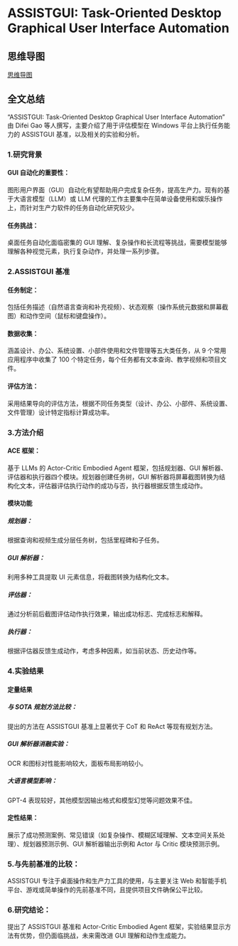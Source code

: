 # ASSISTGUI: Task-Oriented Desktop Graphical User Interface Automation

## 思维导图
[思维导图](/imgs/ASSISTGUI-Task-Oriented-Desktop-Graphical-User-Interface-Automation.jpg)

## 全文总结
“ASSISTGUI: Task-Oriented Desktop Graphical User Interface Automation” 由 Difei Gao 等人撰写，主要介绍了用于评估模型在 Windows 平台上执行任务能力的 ASSISTGUI 基准，以及相关的实验和分析。
### 1.研究背景
#### GUI 自动化的重要性：
图形用户界面（GUI）自动化有望帮助用户完成复杂任务，提高生产力。现有的基于大语言模型（LLM）或 LLM 代理的工作主要集中在简单设备使用和娱乐操作上，而针对生产力软件的任务自动化研究较少。
#### 任务挑战：
桌面任务自动化面临密集的 GUI 理解、复杂操作和长流程等挑战，需要模型能够理解各种视觉元素，执行复杂动作，并处理一系列步骤。
### 2.ASSISTGUI 基准
#### 任务制定：
包括任务描述（自然语言查询和补充视频）、状态观察（操作系统元数据和屏幕截图）和动作空间（鼠标和键盘操作）。
#### 数据收集：
涵盖设计、办公、系统设置、小部件使用和文件管理等五大类任务，从 9 个常用应用程序中收集了 100 个特定任务，每个任务都有文本查询、教学视频和项目文件。
#### 评估方法：
采用结果导向的评估方法，根据不同任务类型（设计、办公、小部件、系统设置、文件管理）设计特定指标计算成功率。
### 3.方法介绍
#### ACE 框架：
基于 LLMs 的 Actor-Critic Embodied Agent 框架，包括规划器、GUI 解析器、评估器和执行器四个模块。规划器创建任务树，GUI 解析器将屏幕截图转换为结构化文本，评估器评估执行动作的成功与否，执行器根据反馈生成动作。
#### 模块功能
##### 规划器：
根据查询和视频生成分层任务树，包括里程碑和子任务。
##### GUI 解析器：
利用多种工具提取 UI 元素信息，将截图转换为结构化文本。
##### 评估器：
通过分析前后截图评估动作执行效果，输出成功标志、完成标志和解释。
##### 执行器：
根据评估器反馈生成动作，考虑多种因素，如当前状态、历史动作等。
### 4.实验结果
#### 定量结果
##### 与 SOTA 规划方法比较：
提出的方法在 ASSISTGUI 基准上显著优于 CoT 和 ReAct 等现有规划方法。
##### GUI 解析器消融实验：
OCR 和图标对性能影响较大，面板布局影响较小。
##### 大语言模型影响：
GPT-4 表现较好，其他模型因输出格式和模型幻觉等问题效果不佳。
#### 定性结果：
展示了成功预测案例、常见错误（如复杂操作、模糊区域理解、文本空间关系处理）、规划器预测示例、GUI 解析器输出示例和 Actor 与 Critic 模块预测示例。
### 5.与先前基准的比较：
ASSISTGUI 专注于桌面操作和生产力工具的使用，与主要关注 Web 和智能手机平台、游戏或简单操作的先前基准不同，且提供项目文件确保公平比较。
### 6.研究结论：
提出了 ASSISTGUI 基准和 Actor-Critic Embodied Agent 框架，实验结果显示方法有优势，但仍面临挑战，未来需改进 GUI 理解和动作生成能力。
